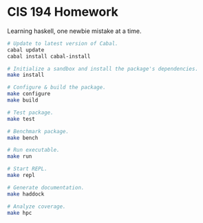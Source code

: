 CIS 194 Homework
================

Learning haskell, one newbie mistake at a time.

``` sh
# Update to latest version of Cabal.
cabal update
cabal install cabal-install

# Initialize a sandbox and install the package's dependencies.
make install

# Configure & build the package.
make configure
make build

# Test package.
make test

# Benchmark package.
make bench

# Run executable.
make run

# Start REPL.
make repl

# Generate documentation.
make haddock

# Analyze coverage.
make hpc
```
